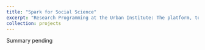 ```yaml
---
title: "Spark for Social Science"
excerpt: "Research Programming at the Urban Institute: The platform, tools, and lessons to help bridge the gap between social science researchers and the big data methods used in data science."
collection: projects
---
```


Summary pending